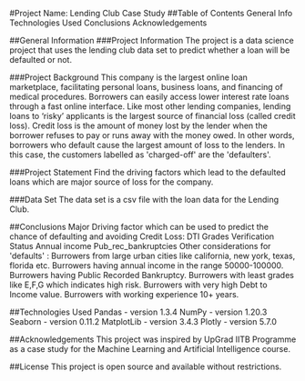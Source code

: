 #Project Name: Lending Club Case Study
##Table of Contents
General Info
Technologies Used
Conclusions
Acknowledgements

##General Information
###Project Information
The project is a data science project that uses the lending club data set to predict whether a loan will be defaulted or not.

###Project Background
This company is the largest online loan marketplace, facilitating personal loans, business loans, and financing of medical procedures. Borrowers can easily access lower interest rate loans through a fast online interface. Like most other lending companies, lending loans to ‘risky’ applicants is the largest source of financial loss (called credit loss). Credit loss is the amount of money lost by the lender when the borrower refuses to pay or runs away with the money owed. In other words, borrowers who default cause the largest amount of loss to the lenders. In this case, the customers labelled as 'charged-off' are the 'defaulters'.

###Project Statement
Find the driving factors which lead to the defaulted loans which are major source of loss for the company.

###Data Set
The data set is a csv file with the loan data for the Lending Club.

##Conclusions
Major Driving factor which can be used to predict the chance of defaulting and avoiding Credit Loss:
DTI
Grades
Verification Status
Annual income
Pub_rec_bankruptcies
Other considerations for 'defaults' :
Burrowers from large urban cities like california, new york, texas, florida etc.
Burrowers having annual income in the range 50000-100000.
Burrowers having Public Recorded Bankruptcy.
Burrowers with least grades like E,F,G which indicates high risk.
Burrowers with very high Debt to Income value.
Burrowers with working experience 10+ years.

##Technologies Used
Pandas - version 1.3.4
NumPy - version 1.20.3
Seaborn - version 0.11.2
MatplotLib - version 3.4.3
Plotly - version 5.7.0

##Acknowledgements
This project was inspired by UpGrad IITB Programme as a case study for the Machine Learning and Artificial Intelligence course.

##License
This project is open source and available without restrictions.
